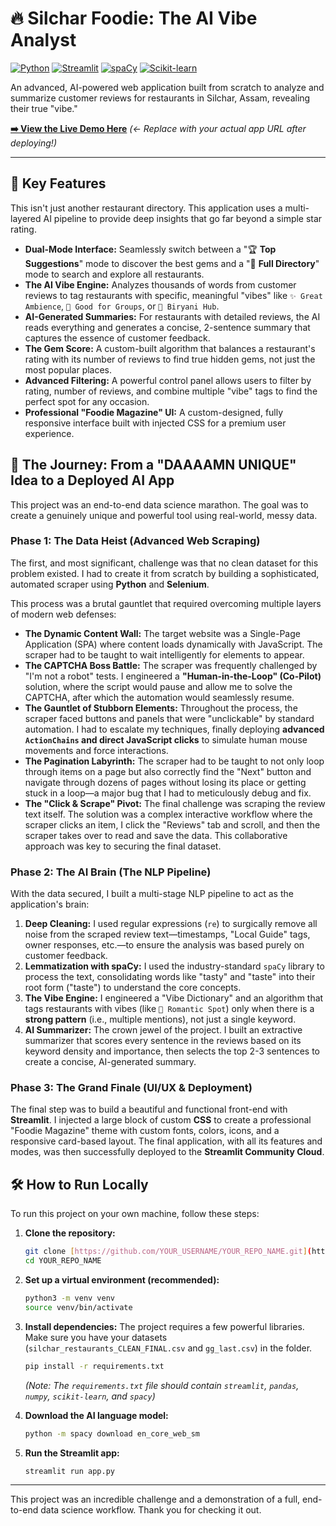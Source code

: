 # 🔥 Silchar Foodie: The AI Vibe Analyst

[![Python](https://img.shields.io/badge/Python-3.11+-blue?style=for-the-badge&logo=python)](https://www.python.org/)
[![Streamlit](https://img.shields.io/badge/Streamlit-1.35-FF4B4B?style=for-the-badge&logo=streamlit)](https://streamlit.io)
[![spaCy](https://img.shields.io/badge/spaCy-3.7-09A3D5?style=for-the-badge&logo=spacy)](https://spacy.io/)
[![Scikit-learn](https://img.shields.io/badge/Scikit--learn-1.4-F7931E?style=for-the-badge&logo=scikit-learn)](https://scikit-learn.org/)

An advanced, AI-powered web application built from scratch to analyze and summarize customer reviews for restaurants in Silchar, Assam, revealing their true "vibe."

**[➡️ View the Live Demo Here](https://YOUR_STREAMLIT_APP_URL_HERE)** *(<- Replace with your actual app URL after deploying!)*

---

## 🌟 Key Features

This isn't just another restaurant directory. This application uses a multi-layered AI pipeline to provide deep insights that go far beyond a simple star rating.

* **Dual-Mode Interface:** Seamlessly switch between a "🏆 **Top Suggestions**" mode to discover the best gems and a "🧾 **Full Directory**" mode to search and explore all restaurants.
* **The AI Vibe Engine:** Analyzes thousands of words from customer reviews to tag restaurants with specific, meaningful "vibes" like `✨ Great Ambience`, `👥 Good for Groups`, or `🍚 Biryani Hub`.
* **AI-Generated Summaries:** For restaurants with detailed reviews, the AI reads everything and generates a concise, 2-sentence summary that captures the essence of customer feedback.
* **The Gem Score:** A custom-built algorithm that balances a restaurant's rating with its number of reviews to find true hidden gems, not just the most popular places.
* **Advanced Filtering:** A powerful control panel allows users to filter by rating, number of reviews, and combine multiple "vibe" tags to find the perfect spot for any occasion.
* **Professional "Foodie Magazine" UI:** A custom-designed, fully responsive interface built with injected CSS for a premium user experience.

## 🚀 The Journey: From a "DAAAAMN UNIQUE" Idea to a Deployed AI App

This project was an end-to-end data science marathon. The goal was to create a genuinely unique and powerful tool using real-world, messy data.

### Phase 1: The Data Heist (Advanced Web Scraping)

The first, and most significant, challenge was that no clean dataset for this problem existed. I had to create it from scratch by building a sophisticated, automated scraper using **Python** and **Selenium**.

This process was a brutal gauntlet that required overcoming multiple layers of modern web defenses:

* **The Dynamic Content Wall:** The target website was a Single-Page Application (SPA) where content loads dynamically with JavaScript. The scraper had to be taught to wait intelligently for elements to appear.
* **The CAPTCHA Boss Battle:** The scraper was frequently challenged by "I'm not a robot" tests. I engineered a **"Human-in-the-Loop" (Co-Pilot)** solution, where the script would pause and allow me to solve the CAPTCHA, after which the automation would seamlessly resume.
* **The Gauntlet of Stubborn Elements:** Throughout the process, the scraper faced buttons and panels that were "unclickable" by standard automation. I had to escalate my techniques, finally deploying **advanced `ActionChains` and direct JavaScript clicks** to simulate human mouse movements and force interactions.
* **The Pagination Labyrinth:** The scraper had to be taught to not only loop through items on a page but also correctly find the "Next" button and navigate through dozens of pages without losing its place or getting stuck in a loop—a major bug that I had to meticulously debug and fix.
* **The "Click & Scrape" Pivot:** The final challenge was scraping the review text itself. The solution was a complex interactive workflow where the scraper clicks an item, I click the "Reviews" tab and scroll, and then the scraper takes over to read and save the data. This collaborative approach was key to securing the final dataset.

### Phase 2: The AI Brain (The NLP Pipeline)

With the data secured, I built a multi-stage NLP pipeline to act as the application's brain:

1.  **Deep Cleaning:** I used regular expressions (`re`) to surgically remove all noise from the scraped review text—timestamps, "Local Guide" tags, owner responses, etc.—to ensure the analysis was based purely on customer feedback.
2.  **Lemmatization with spaCy:** I used the industry-standard `spaCy` library to process the text, consolidating words like "tasty" and "taste" into their root form ("taste") to understand the core concepts.
3.  **The Vibe Engine:** I engineered a "Vibe Dictionary" and an algorithm that tags restaurants with vibes (like `💑 Romantic Spot`) only when there is a **strong pattern** (i.e., multiple mentions), not just a single keyword.
4.  **AI Summarizer:** The crown jewel of the project. I built an extractive summarizer that scores every sentence in the reviews based on its keyword density and importance, then selects the top 2-3 sentences to create a concise, AI-generated summary.

### Phase 3: The Grand Finale (UI/UX & Deployment)

The final step was to build a beautiful and functional front-end with **Streamlit**. I injected a large block of custom **CSS** to create a professional "Foodie Magazine" theme with custom fonts, colors, icons, and a responsive card-based layout. The final application, with all its features and modes, was then successfully deployed to the **Streamlit Community Cloud**.

## 🛠️ How to Run Locally

To run this project on your own machine, follow these steps:

1.  **Clone the repository:**
    ```bash
    git clone [https://github.com/YOUR_USERNAME/YOUR_REPO_NAME.git](https://github.com/YOUR_USERNAME/YOUR_REPO_NAME.git)
    cd YOUR_REPO_NAME
    ```

2.  **Set up a virtual environment (recommended):**
    ```bash
    python3 -m venv venv
    source venv/bin/activate
    ```

3.  **Install dependencies:**
    The project requires a few powerful libraries. Make sure you have your datasets (`silchar_restaurants_CLEAN_FINAL.csv` and `gg_last.csv`) in the folder.
    ```bash
    pip install -r requirements.txt
    ```
    *(Note: The `requirements.txt` file should contain `streamlit`, `pandas`, `numpy`, `scikit-learn`, and `spacy`)*

4.  **Download the AI language model:**
    ```bash
    python -m spacy download en_core_web_sm
    ```

5.  **Run the Streamlit app:**
    ```bash
    streamlit run app.py
    ```

---

This project was an incredible challenge and a demonstration of a full, end-to-end data science workflow. Thank you for checking it out.
